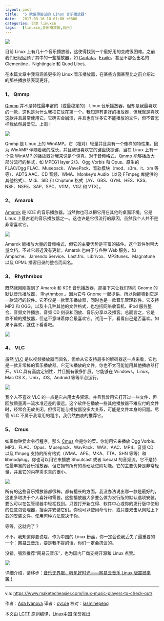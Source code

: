 ```yaml
---
layout: post
title:	"5 款值得尝试的 Linux 音乐播放器"
date:	2017-03-16 10:01:00 +0800 
categories:	分享 linuxcn 
tags:	[linuxcn,音乐播放器,音乐]
---
```



![](/Asserts/Images/album/201703/15/221211tdhbgtkfvzeklzjv.jpg)


目前 Linux 上有几十个音乐播放器，这使得找到一个最好用的变成很困难。之前我们已经回顾了其中的一些播放器，如 [Cantata](https://www.maketecheasier.com/cantata-new-music-player-for-linux/)，[Exaile](https://www.maketecheasier.com/exaile-the-first-media-player-i-dont-hate/)，甚至不那么出名的 Clementine，Nightingale 和 Quod Libet。


在本篇文章中我将涵盖更多的 Linux 音乐播放器，在某些方面甚至比之前介绍过的那些播放器表现更好。


### 1、 Qmmp


[Qmmp](http://qmmp.ylsoftware.com/) 并不是特性最丰富的（或最稳定的） Linux 音乐播放器，但却是我最喜欢的一款，这也是为什么我把它放在第一个。我知道有更好的播放器，但我就是喜欢这款并且最常使用它。它确实会崩溃，并且也有许多它不能播放的文件，但不管怎样我依然最爱它。上图！


![](/Asserts/Images/album/201703/15/221229rztfh0z70vtozgfo.jpg)


Qmmp 是 Linux 上的 WinAMP。它（相对）轻量并且具有一个像样的特性集。因为 WinAMP 伴随着我的成长，并且我很喜欢它的键盘快捷键，当在 Linux 上有一个像 WinAMP 的播放器对我来说是个惊喜。对于音频格式，Qmmp 能够播放大部分流行的格式，如 MPEG1 layer 2/3、Ogg Vorbis 和 Opus、原生的 FLAC/Ogg FLAC、Musepack、WavePack、音轨模块（mod、s3m、it、xm 等等）、ADTS AAC、CD 音频、WMA、Monkey’s Audio（以及 FFmpeg 库提供的其他格式）、Midi、SID 和 Chiptune 格式（AY、GBS、GYM、HES、KSS、NSF、NSFE、SAP、SPC、VGM、VGZ 和 VTX）。


### 2、 Amarok


[Amarok](https://amarok.kde.org/) 是 KDE 的音乐播放器，当然你也可以把它用在其他的桌面环境。它是 Linux 上最古老的音乐播放器之一。这也许是它很流行的原因，虽然我个人并不是非常喜欢它。


![](/Asserts/Images/album/201703/15/221252gz709vh0b9nhh5zg.jpg)


Amarok 能播放大量的音频格式，但它的主要优势是丰富的插件。这个软件附带大量文档，不过它最近没有更新。Amarok 也由于与各种 Web 服务，如 Ampache、Jamendo Service、Last.fm、Librivox、MP3tunes、Magnatune 以及 OPML 播客目录的整合而闻名。


### 3、 Rhythmbox


既然我刚刚提到了 Amarok 和 KDE 音乐播放器，那接下来让我们转向 Gnome 的默认音乐播放器， [Rhythmbox](https://wiki.gnome.org/Apps/Rhythmbox) 。因为它与 Gnome 一起提供，所以你能猜到它是一款流行的软件。它不仅是一款音乐播放器，同时也是一款音乐管理软件。它支持 MP3 和 OGG，以及十几种其他的文件格式，也包括网络收音机、iPod 服务整合、音频文件播放、音频 CD 刻录和回放、音乐分享以及播客。总而言之，它是款不赖的播放器，但这不意味着你会最喜欢它。试用一下，看看自己是否喜欢。如果不喜欢，就往下看看吧。


![](/Asserts/Images/album/201703/15/221308zjwzcmstpwnqpfyw.jpg)


### 4、 VLC


虽然 [VLC](http://www.videolan.org/vlc/) 是以视频播放器而闻名，但单从它支持最多的解码器这一点来看，它也是一款非常棒的音乐播放器。它无法播放的文件，你也不太可能能用其他播放器打开。VLC 具有高度定制性，并且拥有很多扩展。它能够在 Windows，Linux，Mac OS X，Unix，iOS，Android 等等平台运行。


![](/Asserts/Images/album/201703/15/221332xlxk55mwok5zen6z.jpg)


我个人不喜欢 VLC 的一点是它占用太多资源。并且我曾用它打开过一些文件，但回放质量离一流水准还差的很远。这个软件在播放一些其他播放器不难应付的文件时，经常会无故关闭。但很可能与播放器没多大关系，可能是文件本身的问题。尽管 VLC 不属于我常用的程序，我仍然由衷的推荐它。


### 5、 Cmus


如果你钟爱命令行程序，那么 [Cmus](https://cmus.github.io/) 会是你的菜。你能用它来播放 Ogg Vorbis、MP3、FLAC、Opus、Musepack、WavPack、WAV、AAC、MP4、音频 CD 以及 ffmpeg 支持的所有格式（WMA、APE、MKA、TTA、SHN 等等）和 libmodplug。你也可以用它来播放 Shoutcast 或者 Icecast 的音频流。它不是特性最丰富的音乐播放器，但它拥有所有的基础及进阶功能。它的主要优势是非常轻量，并且它的内存需求真的很小。


![](/Asserts/Images/album/201703/15/221343ykrkrvv00tzht282.jpg)


所有的这些音乐播放器都很棒，都有擅长的方面。我没办法说出哪一款是最好的，这更多取决于个人喜好和需要。这些播放器大多要么做为发行版的默认选项安装，要么可以在包管理器中轻松找到。只要打开新立得、软件中心或你的发行版中使用的任意包管理器，搜索并安装它们。你也可以使用命令行，或只要双击从网站上下载的安装文件。使用何种方法取决于你。


等等，这就完了？


不不，我知道你要说啥，作为中国的 Linux 粉丝，你一定会说我丢失了最重要的一个：[网易云音乐](http://music.163.com/#/download)，要是我不提的话，你们一定会抗议的。


没错，强烈推荐“网易云音乐”，也为国内厂商支持开源和 Linux 点赞。


![](/Asserts/Images/album/201605/25/130226zxccth2hdkizjg08.jpg)


详细介绍，请移步：[音乐无界限，听见好时光——网易云音乐 Linux 版震撼来袭！](/article-7387-1.html)




---


via: <https://www.maketecheasier.com/linux-music-players-to-check-out/>


作者：[Ada Ivanova](https://www.maketecheasier.com/author/adaivanoff/) 译者：[cycoe](https://github.com/cycoe) 校对：[jasminepeng](https://github.com/jasminepeng)


本文由 [LCTT](https://github.com/LCTT/TranslateProject) 原创编译，[Linux中国](https://linux.cn/) 荣誉推出
